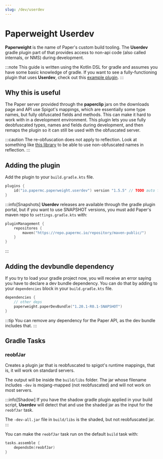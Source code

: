 ```yaml
---
slug: /dev/userdev
---
```


# Paperweight Userdev

**Paperweight** is the name of Paper's custom build tooling. The **Userdev** gradle plugin part of that
provides access to non-api code (also called internals, or NMS) during development.

:::note
This guide is written using the Kotlin DSL for gradle and assumes you have some basic knowledge of gradle.
If you want to see a fully-functioning plugin that uses **Userdev**,
check out this [example plugin](https://github.com/PaperMC/paperweight-test-plugin).
:::


## Why this is useful
The Paper server provided through the **paperclip** jars on the downloads page and API
use Spigot's mappings, which are essentially some type names, but fully obfuscated fields and methods.
This can make it hard to work with in a development environment. This plugin lets you use fully deobfuscated
types, names and fields during development, and then remaps the plugin so it can still be used with the obfuscated
server.

:::caution
The re-obfuscation does not apply to reflection. Look at something like [this library](https://github.com/jpenilla/reflection-remapper) to be able to
use non-obfuscated names in reflection.
:::

## Adding the plugin
Add the plugin to your `build.gradle.kts` file.
```kotlin
plugins {
    id("io.papermc.paperweight.userdev") version "1.5.5" // TODO auto fetch latest version
}
```

:::info[Snapshots]
**Userdev** releases are available through the gradle plugin portal, but if you
want to use SNAPSHOT versions, you must add Paper's maven repo to `settings.gradle.kts` with:
```kotlin
pluginManagement {
    repositores {
        maven("https://repo.papermc.io/repository/maven-public/")
    }
}
```
:::

## Adding the devbundle dependency
If you try to load your gradle project now, you will receive an error saying you have to declare
a dev bundle dependency. You can do that by adding to your `dependencies` block in your `build.gradle.kts`
file.

```kotlin
dependencies {
    // other deps
    paperweight.paperDevBundle("1.20.1-R0.1-SNAPSHOT")
}
```
:::tip
You can remove any dependency for the Paper API, as the dev bundle includes that.
:::

## Gradle Tasks

### reobfJar

Creates a plugin jar that is reobfuscated to spigot's runtime mappings, that is, it
will work on standard servers.

The output will be inside the `build/libs` folder. The jar whose filename includes `-dev`
is mojang-mapped (not reobfuscated) and will not work on most servers.

:::info[Shadow]
If you have the shadow gradle plugin applied in your build script, **Userdev** will
detect that and use the shaded jar as the input for the `reobfJar` task.

The `-dev-all.jar` file in `build/libs` is the shaded, but not reobfuscated jar.
:::

You can make the `reobfJar` task run on the default `build` task with:
```kotlin
tasks.assemble {
    dependsOn(reobfJar)
}
```

